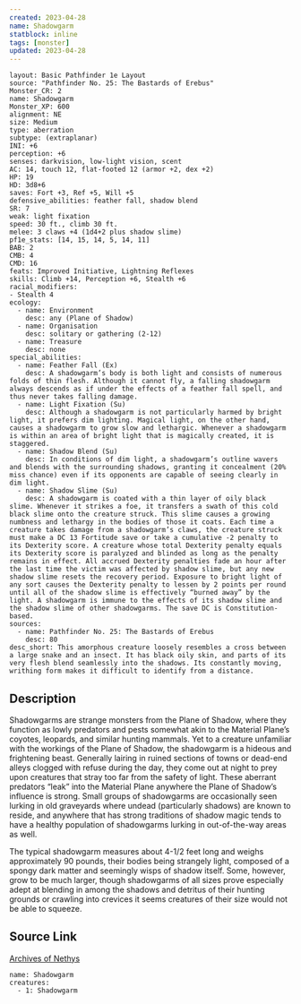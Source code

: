```yaml
---
created: 2023-04-28
name: Shadowgarm
statblock: inline
tags: [monster]
updated: 2023-04-28
---
```

```statblock
layout: Basic Pathfinder 1e Layout
source: "Pathfinder No. 25: The Bastards of Erebus"
Monster_CR: 2
name: Shadowgarm
Monster_XP: 600
alignment: NE
size: Medium
type: aberration
subtype: (extraplanar)
INI: +6
perception: +6
senses: darkvision, low-light vision, scent
AC: 14, touch 12, flat-footed 12 (armor +2, dex +2)
HP: 19
HD: 3d8+6
saves: Fort +3, Ref +5, Will +5
defensive_abilities: feather fall, shadow blend
SR: 7
weak: light fixation
speed: 30 ft., climb 30 ft.
melee: 3 claws +4 (1d4+2 plus shadow slime)
pf1e_stats: [14, 15, 14, 5, 14, 11]
BAB: 2
CMB: 4
CMD: 16
feats: Improved Initiative, Lightning Reflexes
skills: Climb +14, Perception +6, Stealth +6
racial_modifiers:
- Stealth 4
ecology:
  - name: Environment
    desc: any (Plane of Shadow)
  - name: Organisation
    desc: solitary or gathering (2-12)
  - name: Treasure
    desc: none
special_abilities:
  - name: Feather Fall (Ex)
    desc: A shadowgarm’s body is both light and consists of numerous folds of thin flesh. Although it cannot fly, a falling shadowgarm always descends as if under the effects of a feather fall spell, and thus never takes falling damage.
  - name: Light Fixation (Su)
    desc: Although a shadowgarm is not particularly harmed by bright light, it prefers dim lighting. Magical light, on the other hand, causes a shadowgarm to grow slow and lethargic. Whenever a shadowgarm is within an area of bright light that is magically created, it is staggered.
  - name: Shadow Blend (Su)
    desc: In conditions of dim light, a shadowgarm’s outline wavers and blends with the surrounding shadows, granting it concealment (20% miss chance) even if its opponents are capable of seeing clearly in dim light.
  - name: Shadow Slime (Su)
    desc: A shadowgarm is coated with a thin layer of oily black slime. Whenever it strikes a foe, it transfers a swath of this cold black slime onto the creature struck. This slime causes a growing numbness and lethargy in the bodies of those it coats. Each time a creature takes damage from a shadowgarm’s claws, the creature struck must make a DC 13 Fortitude save or take a cumulative -2 penalty to its Dexterity score. A creature whose total Dexterity penalty equals its Dexterity score is paralyzed and blinded as long as the penalty remains in effect. All accrued Dexterity penalties fade an hour after the last time the victim was affected by shadow slime, but any new shadow slime resets the recovery period. Exposure to bright light of any sort causes the Dexterity penalty to lessen by 2 points per round until all of the shadow slime is effectively “burned away” by the light. A shadowgarm is immune to the effects of its shadow slime and the shadow slime of other shadowgarms. The save DC is Constitution-based.
sources:
  - name: Pathfinder No. 25: The Bastards of Erebus
    desc: 80
desc_short: This amorphous creature loosely resembles a cross between a large snake and an insect. It has black oily skin, and parts of its very flesh blend seamlessly into the shadows. Its constantly moving, writhing form makes it difficult to identify from a distance.
```
## Description
Shadowgarms are strange monsters from the Plane of Shadow, where they function as lowly predators and pests somewhat akin to the Material Plane’s coyotes, leopards, and similar hunting mammals. Yet to a creature unfamiliar with the workings of the Plane of Shadow, the shadowgarm is a hideous and frightening beast. Generally lairing in ruined sections of towns or dead-end alleys clogged with refuse during the day, they come out at night to prey upon creatures that stray too far from the safety of light. These aberrant predators “leak” into the Material Plane anywhere the Plane of Shadow’s influence is strong. Small groups of shadowgarms are occasionally seen lurking in old graveyards where undead (particularly shadows) are known to reside, and anywhere that has strong traditions of shadow magic tends to have a healthy population of shadowgarms lurking in out-of-the-way areas as well.

The typical shadowgarm measures about 4-1/2 feet long and weighs approximately 90 pounds, their bodies being strangely light, composed of a spongy dark matter and seemingly wisps of shadow itself. Some, however, grow to be much larger, though shadowgarms of all sizes prove especially adept at blending in among the shadows and detritus of their hunting grounds or crawling into crevices it seems creatures of their size would not be able to squeeze.
## Source Link
[Archives of Nethys](https://aonprd.com/MonsterDisplay.aspx?ItemName=Shadowgarm)
```encounter-table
name: Shadowgarm
creatures:
  - 1: Shadowgarm
```
